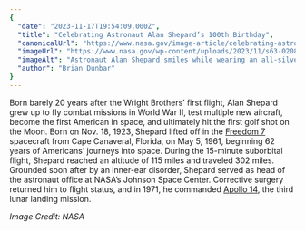 ```yaml
---
{
  "date": "2023-11-17T19:54:09.000Z",
  "title": "Celebrating Astronaut Alan Shepard’s 100th Birthday",
  "canonicalUrl": "https://www.nasa.gov/image-article/celebrating-astronaut-alan-shepards-100th-birthday/",
  "imageUrl": "https://www.nasa.gov/wp-content/uploads/2023/11/s63-02082orig.jpg",
  "imageAlt": "Astronaut Alan Shepard smiles while wearing an all-silver pressure suit for the Mercury mission. He holds a white helmet in his hands.",
  "author": "Brian Dunbar"
}
---
```


Born barely 20 years after the Wright Brothers’ first flight, Alan Shepard grew up to fly combat missions in World War II, test multiple new aircraft, become the first American in space, and ultimately hit the first golf shot on the Moon. Born on Nov. 18, 1923, Shepard lifted off in the [Freedom 7](https://www.nasa.gov/mission/mercury-redstone-3-freedom-7/) spacecraft from Cape Canaveral, Florida, on May 5, 1961, beginning 62 years of Americans’ journeys into space. During the 15-minute suborbital flight, Shepard reached an altitude of 115 miles and traveled 302 miles. Grounded soon after by an inner-ear disorder, Shepard served as head of the astronaut office at NASA’s Johnson Space Center. Corrective surgery returned him to flight status, and in 1971, he commanded [Apollo 14](https://www.nasa.gov/mission/apollo-14/), the third lunar landing mission.

_Image Credit: NASA_
